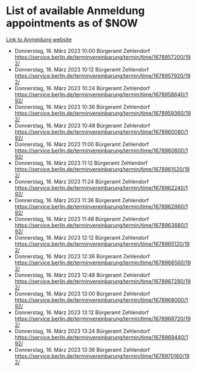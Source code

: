# List of available Anmeldung appointments as of $NOW
[Link to Anmeldung website](https://service.berlin.de/terminvereinbarung/termin/tag.php?termin=1&anliegen[]=120686&dienstleisterlist=122210,122217,327316,122219,327312,122227,327314,122231,327346,122243,327348,122254,122252,329742,122260,329745,122262,329748,122271,327278,122273,327274,122277,327276,330436,122280,327294,122282,327290,122284,327292,122291,327270,122285,327266,122286,327264,122296,327268,150230,329760,122297,327286,122294,327284,122312,329763,122314,329775,122304,327330,122311,327334,122309,327332,317869,122281,327352,122279,329772,122283,122276,327324,122274,327326,122267,329766,122246,327318,122251,327320,122257,327322,122208,327298,122226,327300&herkunft=http%3A%2F%2Fservice.berlin.de%2Fdienstleistung%2F120686%2F)
- Donnerstag, 16. März 2023 10:00 Bürgeramt Zehlendorf https://service.berlin.de/terminvereinbarung/termin/time/1678957200/192/
- Donnerstag, 16. März 2023 10:12 Bürgeramt Zehlendorf https://service.berlin.de/terminvereinbarung/termin/time/1678957920/192/
- Donnerstag, 16. März 2023 10:24 Bürgeramt Zehlendorf https://service.berlin.de/terminvereinbarung/termin/time/1678958640/192/
- Donnerstag, 16. März 2023 10:36 Bürgeramt Zehlendorf https://service.berlin.de/terminvereinbarung/termin/time/1678959360/192/
- Donnerstag, 16. März 2023 10:48 Bürgeramt Zehlendorf https://service.berlin.de/terminvereinbarung/termin/time/1678960080/192/
- Donnerstag, 16. März 2023 11:00 Bürgeramt Zehlendorf https://service.berlin.de/terminvereinbarung/termin/time/1678960800/192/
- Donnerstag, 16. März 2023 11:12 Bürgeramt Zehlendorf https://service.berlin.de/terminvereinbarung/termin/time/1678961520/192/
- Donnerstag, 16. März 2023 11:24 Bürgeramt Zehlendorf https://service.berlin.de/terminvereinbarung/termin/time/1678962240/192/
- Donnerstag, 16. März 2023 11:36 Bürgeramt Zehlendorf https://service.berlin.de/terminvereinbarung/termin/time/1678962960/192/
- Donnerstag, 16. März 2023 11:48 Bürgeramt Zehlendorf https://service.berlin.de/terminvereinbarung/termin/time/1678963680/192/
- Donnerstag, 16. März 2023 12:12 Bürgeramt Zehlendorf https://service.berlin.de/terminvereinbarung/termin/time/1678965120/192/
- Donnerstag, 16. März 2023 12:36 Bürgeramt Zehlendorf https://service.berlin.de/terminvereinbarung/termin/time/1678966560/192/
- Donnerstag, 16. März 2023 12:48 Bürgeramt Zehlendorf https://service.berlin.de/terminvereinbarung/termin/time/1678967280/192/
- Donnerstag, 16. März 2023 13:00 Bürgeramt Zehlendorf https://service.berlin.de/terminvereinbarung/termin/time/1678968000/192/
- Donnerstag, 16. März 2023 13:12 Bürgeramt Zehlendorf https://service.berlin.de/terminvereinbarung/termin/time/1678968720/192/
- Donnerstag, 16. März 2023 13:24 Bürgeramt Zehlendorf https://service.berlin.de/terminvereinbarung/termin/time/1678969440/192/
- Donnerstag, 16. März 2023 13:36 Bürgeramt Zehlendorf https://service.berlin.de/terminvereinbarung/termin/time/1678970160/192/
